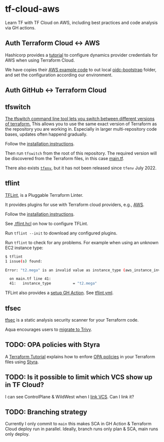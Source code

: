 # tf-cloud-aws

Learn TF with TF Cloud on AWS, including best practices and code analysis via
GH actions.

## Auth Terraform Cloud <-> AWS

Hashicorp provides a [tutorial](https://developer.hashicorp.com/terraform/cloud-docs/workspaces/dynamic-provider-credentials/aws-configuration)
to configure dynamics provider credentials for AWS when using Terraform Cloud.

We have copies their [AWS example code](https://github.com/hashicorp/terraform-dynamic-credentials-setup-examples/tree/main/aws)
to out local [oidc-bootstrap](./oidc-bootstrap/README.md) folder, and set the
configuration according our environment.

## Auth GitHub <-> Terraform Cloud

## tfswitch

[The tfswitch command line tool lets you switch between different versions of terraform.](https://tfswitch.warrensbox.com/)
This allows you to use the same exact version of Terraform as the repository you are working in.
Especially in larger multi-repository code bases, updates often happend gradually.

Follow the [installation instructions](https://tfswitch.warrensbox.com/Install/).

Then run `tfswitch` from the root of this repository.
The required version will be discovered from the Terraform files, in this case [main.tf](main.tf).

There also exists [`tfenv`](https://github.com/tfutils/tfenv), but it has not been released since `tfenv` July 2022.

## tflint

[TFLint](https://github.com/terraform-linters/tflint), is a Pluggable Terraform Linter.

It provides plugins for use with Terraform cloud providers, e.g., [AWS](https://github.com/terraform-linters/tflint-ruleset-aws).

Follow the [installation instructions](https://github.com/terraform-linters/tflint?tab=readme-ov-file#installation).

See [.tflint.hcl](.tflint.hcl) on how to configure TFLint.

Run `tflint --init` to download any configured plugins.

Run `tflint` to check for any problems. For example when using an unknown EC2 instance type:

```sh
$ tflint
1 issue(s) found:

Error: "t2.mega" is an invalid value as instance_type (aws_instance_invalid_type)

  on main.tf line 41:
  41:   instance_type          = "t2.mega"
```

TFLint also provides a [setup GH Action](https://github.com/terraform-linters/setup-tflint).
See [tflint.yml](.github/workflows/tflint.yml).

## tfsec

[tfsec](https://aquasecurity.github.io/tfsec/latest/) is a static analysis security scanner for your Terraform code.

Aqua encourages users to [migrate to Trivy](https://aquasecurity.github.io/tfsec/latest/guides/trivy/).

## TODO: OPA policies with Styra

A [Terraform Tutorial](https://developer.hashicorp.com/terraform/tutorials/automation/validation-enforcement)
explains how to enfore
[OPA policies](https://www.openpolicyagent.org/docs/latest/policy-language/)
in your Terraform files using
[Styra](https://signup.styra.com/).

## TODO: Is it possible to limit which VCS show up in TF Cloud?

I can see ControlPlane & WildWest when I
[link VCS](https://app.terraform.io/app/datosh/workspaces/tf-cloud-aws/settings/version-control).
Can I link it?

## TODO: Branching strategy

Currently I only commit to `main` this makes SCA in GH Action & Terraform Cloud deploy run in parallel.
Ideally, branch runs only plan & SCA, main runs only deploy.
